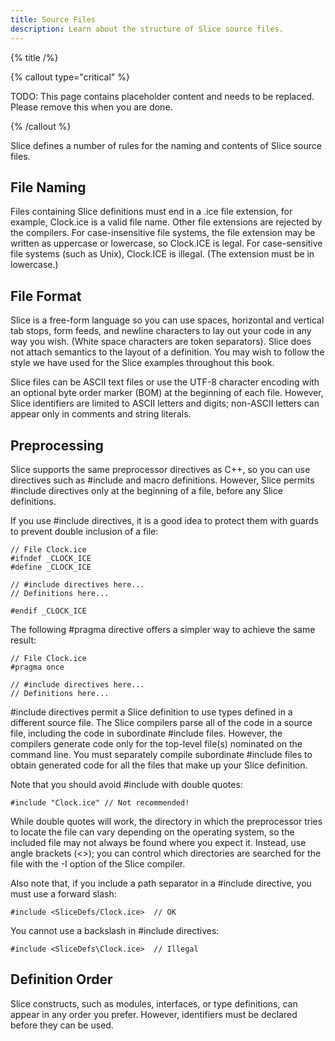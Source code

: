 ```yaml
---
title: Source Files
description: Learn about the structure of Slice source files.
---
```


{% title /%}

{% callout type="critical" %}

TODO: This page contains placeholder content and needs to be replaced. Please remove this when you are done.

{% /callout %}

Slice defines a number of rules for the naming and contents of Slice source files.

## File Naming

Files containing Slice definitions must end in a .ice file extension, for example, Clock.ice is a valid file name. Other
file extensions are rejected by the compilers. For case-insensitive file systems, the file extension may be written as
uppercase or lowercase, so Clock.ICE is legal. For case-sensitive file systems (such as Unix), Clock.ICE is illegal.
(The extension must be in lowercase.)

## File Format

Slice is a free-form language so you can use spaces, horizontal and vertical tab stops, form feeds, and newline
characters to lay out your code in any way you wish. (White space characters are token separators). Slice does not
attach semantics to the layout of a definition. You may wish to follow the style we have used for the Slice examples
throughout this book.

Slice files can be ASCII text files or use the UTF-8 character encoding with an optional byte order marker (BOM) at the
beginning of each file. However, Slice identifiers are limited to ASCII letters and digits; non-ASCII letters can appear
only in comments and string literals.

## Preprocessing

Slice supports the same preprocessor directives as C++, so you can use directives such as #include and macro
definitions. However, Slice permits #include directives only at the beginning of a file, before any Slice definitions.

If you use #include directives, it is a good idea to protect them with guards to prevent double inclusion of a file:

```slice
// File Clock.ice
#ifndef _CLOCK_ICE
#define _CLOCK_ICE

// #include directives here...
// Definitions here...

#endif _CLOCK_ICE
```

The following #pragma directive offers a simpler way to achieve the same result:

```slice
// File Clock.ice
#pragma once

// #include directives here...
// Definitions here...
```

#include directives permit a Slice definition to use types defined in a different source file. The Slice compilers parse
all of the code in a source file, including the code in subordinate #include files. However, the compilers generate code
only for the top-level file(s) nominated on the command line. You must separately compile subordinate #include files to
obtain generated code for all the files that make up your Slice definition.

Note that you should avoid #include with double quotes:

```slice
#include "Clock.ice" // Not recommended!
```

While double quotes will work, the directory in which the preprocessor tries to locate the file can vary depending on
the operating system, so the included file may not always be found where you expect it. Instead, use angle brackets
(<>); you can control which directories are searched for the file with the -I option of the Slice compiler.

Also note that, if you include a path separator in a #include directive, you must use a forward slash:

```slice
#include <SliceDefs/Clock.ice>  // OK
```

You cannot use a backslash in #include directives:

```slice
#include <SliceDefs\Clock.ice>  // Illegal
```

## Definition Order

Slice constructs, such as modules, interfaces, or type definitions, can appear in any order you prefer. However,
identifiers must be declared before they can be used.
